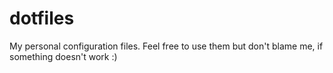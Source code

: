 # dotfiles

My personal configuration files. Feel free to use them but don't blame me, if something doesn't work :)
